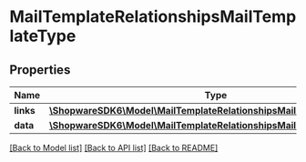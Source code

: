 # MailTemplateRelationshipsMailTemplateType

## Properties
Name | Type | Description | Notes
------------ | ------------- | ------------- | -------------
**links** | [**\ShopwareSDK6\Model\MailTemplateRelationshipsMailTemplateTypeLinks**](MailTemplateRelationshipsMailTemplateTypeLinks.md) |  | [optional] 
**data** | [**\ShopwareSDK6\Model\MailTemplateRelationshipsMailTemplateTypeData**](MailTemplateRelationshipsMailTemplateTypeData.md) |  | [optional] 

[[Back to Model list]](../../README.md#documentation-for-models) [[Back to API list]](../../README.md#documentation-for-api-endpoints) [[Back to README]](../../README.md)


